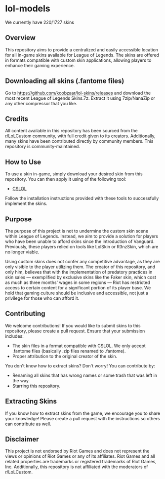 
# lol-models

We currently have 220/1727 skins

## Overview

This repository aims to provide a centralized and easily accessible location for all in-game skins available for League of Legends. The skins are offered in formats compatible with custom skin applications, allowing players to enhance their gaming experience.

## Downloading all skins (.fantome files)

Go to https://github.com/koobzaar/lol-skins/releases and download the most recent League of Legends Skins.7z. Extract it using 7zip/NanaZip or any other compressor that you like.

## Credits

All content available in this repository has been sourced from the r/LoLCustom community, with full credit given to its creators. Additionally, many skins have been contributed directly by community members. This repository is community-maintained.

## How to Use

To use a skin in-game, simply download your desired skin from this repository. You can then apply it using of the following tool:

 - [CSLOL](https://github.com/LeagueToolkit/cslol-manager)

Follow the installation instructions provided with these tools to successfully implement the skins.

## Purpose

The purpose of this project is not to undermine the custom skin scene within League of Legends. Instead, we aim to provide a solution for players who have been unable to afford skins since the introduction of Vanguard. Previously, these players relied on tools like LolSkin or R3nzSkin, which are no longer viable.

Using custom skins does not confer any competitive advantage, as they are only visible to the player utilizing them. The creator of this repository, and only him, believes that with the implementation of predatory practices in skin sales — exemplified by exclusive skins like the Faker skin, which cost as much as three months' wages in some regions — Riot has restricted access to certain content for a significant portion of its player base. We hold that gaming culture should be inclusive and accessible, not just a privilege for those who can afford it.

## Contributing

We welcome contributions! If you would like to submit skins to this repository, please create a pull request. Ensure that your submission includes:

- The skin files in a format compatible with CSLOL. We only accept .fantome files (basically .zip files renamed to .fantome).
- Proper attribution to the original creator of the skin.

You don't know how to extract skins? Don't worry! You can contribute by:

- Renaming all skins that has wrong names or some trash that was left in the way.
- Starring this repository.

## Extracting Skins

If you know how to extract skins from the game, we encourage you to share your knowledge! Please create a pull request with the instructions so others can contribute as well.

## Disclaimer

This project is not endorsed by Riot Games and does not represent the views or opinions of Riot Games or any of its affiliates. Riot Games and all related properties are trademarks or registered trademarks of Riot Games, Inc. Additionally, this repository is not affiliated with the moderators of r/LoLCustom.

